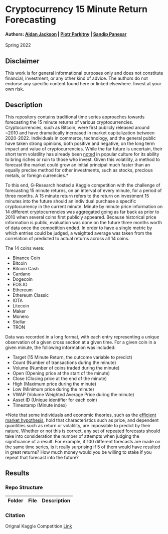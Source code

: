 Cryptocurrency 15 Minute Return Forecasting
====================================================

#### Authors: [Aidan Jackson](https://github.com/aidan-jackson-data) | [Piotr Parkitny](https://github.com/pparkitn) | [Sandip Panesar](https://github.com/sandzp)

Spring 2022

## Disclaimer

This work is for general informational purposes only and does not constitute financial, investment, or any other kind of advice. The authors do not endorse any specific content found here or linked elsewhere. Invest at your own risk.

## Description

This repository contains traditional time series approaches towards forecasting the 15 minute returns of various cryptocurrencies. Cryptocurrencies, such as Bitcoin, were first publicly released around ~2010 and have dramatically increased in market capitalization between 2020-2022. Individuals in commerce, technology, and the general public have taken strong opinions, both positive and negative, on the long term impact and value of cryptocurrencies. While the far future is uncertain, their short term volatility has already been [noted](https://www.youtube.com/watch?v=9MD77Us4_r4) in popular culture for its ability to bring riches or ruin to those who invest. Given this volatility, a method to forecast the market could grow an initial principal much faster than an equally precise method for other investments, such as stocks, precious metals, or foreign currencies.* 

To this end, G-Research hosted a Kaggle competition with the challenge of forecasting 15 minute returns, on an interval of every minute, for a period of three months. A 15 minute return refers to the return on investment 15 minutes into the future should an individual purchase a specific cryptocurrency in the current minute. Minute by minute price information on 14 different cryptocurrencies was aggregated going as far back as prior to 2010 when several coins first publicly appeared. Because historical price information is public, evaluation was done on the future three months worth of data once the competition ended. In order to have a single metric by which entries could be judged, a weighted average was taken from the correlation of predicted to actual returns across all 14 coins.

The 14 coins were:

* Binance Coin
* Bitcoin
* Bitcoin Cash
* Cardano
* Dogecoin
* EOS.IO
* Ethereum
* Ethereum Classic
* IOTA
* Litecoin
* Maker
* Monero
* Stellar
* TRON

Data was recorded in a long format, with each entry representing a unique observation of a given cross section at a given time. For a given coin in a given minute, the following information was included:

* Target (15 Minute Return, the outcome variable to predict)
* Count (Number of transactions during the minute)
* Volume (Number of coins traded during the minute)
* Open (Opening price at the start of the minute)
* Close (Closing price at the end of the minute)
* High (Maximum price during the minute)
* Low (Minimum price during the minute)
* VWAP (Volume Weighted Average Price during the minute)
* Asset ID (Unique identifier for each coin)
* Timestamp (Minute index)


*Note that some individuals and economic theories, such as the [efficient market hypothesis](https://en.wikipedia.org/wiki/Efficient-market_hypothesis), hold that characteristics such as price, and dependent quantities such as return or volatility, are impossible to predict by their nature. Whether or not this is correct, any set of repeated forecasts should take into consideration the number of attempts when judging the significance of a result. For example, if 100 different forecasts are made on the same time series, is it really surprising if 5 of them would have resulted in great returns? How much money would you be willing to stake if you repeat that forecast into the future?

## Results

### Repo Structure

  |Folder | File | Description |
  |:------|:-------|:------------|
  
### Citation

Orignal Kaggle Competition [Link](https://www.kaggle.com/c/g-research-crypto-forecasting)
  

